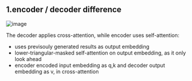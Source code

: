
## 1.encoder / decoder difference
   ![image](https://github.com/user-attachments/assets/2440d03f-77c8-45f5-9e54-c96c9b63f086)
   
   The decoder applies cross-attention, while encoder uses self-attention:
   - uses previsouly generated results as output embedding
   - lower-triangular-masked self-attention on output embedding, as it only look ahead
   - encoder encoded input embedding as q,k and decoder output embedding as v, in cross-attention

